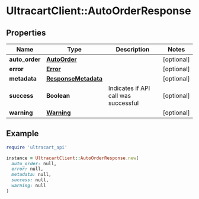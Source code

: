 # UltracartClient::AutoOrderResponse

## Properties

| Name | Type | Description | Notes |
| ---- | ---- | ----------- | ----- |
| **auto_order** | [**AutoOrder**](AutoOrder.md) |  | [optional] |
| **error** | [**Error**](Error.md) |  | [optional] |
| **metadata** | [**ResponseMetadata**](ResponseMetadata.md) |  | [optional] |
| **success** | **Boolean** | Indicates if API call was successful | [optional] |
| **warning** | [**Warning**](Warning.md) |  | [optional] |

## Example

```ruby
require 'ultracart_api'

instance = UltracartClient::AutoOrderResponse.new(
  auto_order: null,
  error: null,
  metadata: null,
  success: null,
  warning: null
)
```

